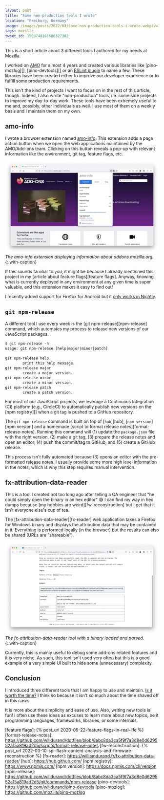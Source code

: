 ```yaml
---
layout: post
title: "Some non-production tools I wrote"
location: "Freiburg, Germany"
image: /images/posts/2022/03/some-non-production-tools-i-wrote.webp?v=1
tags: mozilla
tweet_id: 1508748161686327302
---
```


This is a short article about 3 different tools I authored for my needs at
Mozilla.

I worked on [AMO][] for almost 4 years and created various libraries like
[pino-mozlog][], [pino-devtools][] or an [ESLint plugin][eslint-plugin-amo] to
name a few. These libraries have been created either to improve our developer
experience or to fulfill some production requirements.

This isn't the kind of projects I want to focus on in the rest of this article,
though. Indeed, I also wrote "non-production" tools, i.e. some side projects to
improve my day-to-day work. These tools have been extremely useful to me and,
possibly, other individuals as well. I use most of them on a weekly basis and I
maintain them on my own.

## amo-info

I wrote a browser extension named [amo-info][]. This extension adds a page
action button when we open the web applications maintained by the AMO/Add-ons
team. Clicking on this button reveals a pop-up with relevant information like
the environment, git tag, feature flags, etc.

![](/images/posts/2022/03/amo-info.webp)
_The amo-info extension displaying information about addons.mozilla.org._
{:.with-caption}

If this sounds familiar to you, it might be because I already mentioned this
project in my [article about feature flags][feature flags]. Anyway, knowing what
is currently deployed in any environment at any given time is super valuable,
and this extension makes it easy to find out!

I recently added support for Firefox for Android but it [only works in
Nightly][android-extensions].

## `git npm-release`

A different tool I use every week is the [git npm-release][npm-release] command,
which automates my process to release new versions of our JavaScript packages.

```
$ git npm-release -h
usage: git npm-release [help|major|minor|patch]

git npm-release help
        print this help message.
git npm-release major
        create a major version.
git npm-release minor
        create a minor version.
git npm-release patch
        create a patch version.
```

For most of our JavaScript projects, we leverage a Continuous Integration (CI)
platform (e.g., CircleCI) to automatically publish new versions on the [npm
registry][] when a git tag is pushed to a GitHub repository.

The `git npm-release` command is built on top of [`hub`][hub], [`npm
version`][npm version] and a homemade [script to format release
notes][format-release-notes]. Running this command will (1) update the
`package.json` file with the right version, (2) make a git tag, (3) prepare the
release notes and open an editor, (4) push the commit/tag to GitHub, and (5)
create a GitHub release.

This process isn't fully automated because (3) opens an editor with the
pre-formatted release notes. I usually provide some more high level information
in the notes, which is why this step requires manual intervention.

## fx-attribution-data-reader

This is a tool I created not too long ago after telling a QA engineer that "he
could simply open the binary in an hex editor" 😅 I can find my way in hex dumps
because [my hobbies are weird][fw-reconstruction] but I get that it isn't
everyone else's cup of tea.

The [fx-attribution-data-reader][fx-reader] web application takes a Firefox for
Windows binary and displays the attribution data that may be contained in it.
Everything is performed locally (in the browser) but the results can also be
shared (URLs are "shareable").

![](/images/posts/2022/03/fx-reader.webp)
_The fx-attribution-data-reader tool with a binary loaded and parsed._
{:.with-caption}

Currently, this is mainly useful to debug some add-ons related features and it
is very niche. As such, this tool isn't used very often but this is a good
example of a very simple UI built to hide some (unnecessary) complexity.

## Conclusion

I introduced three different tools that I am happy to use and maintain. [Is it
worth the time?](https://xkcd.com/1205/) I think so because it isn't so much
about the time shaved off in this case.

It is more about the simplicity and ease of use. Also, writing new tools is fun!
I often use these ideas as excuses to learn more about new topics, be it
programming languages, frameworks, libraries, or some internals.

[amo-info]: https://addons.mozilla.org/en-US/firefox/addon/amo-info/
[amo]: https://addons.mozilla.org/
[android-extensions]: https://blog.mozilla.org/addons/2020/09/29/expanded-extension-support-in-firefox-for-android-nightly/
[eslint-plugin-amo]: https://github.com/mozilla/eslint-plugin-amo
[feature flags]: {% post_url 2020-09-22-feature-flags-in-real-life %}
[format-release-notes]: https://github.com/willdurand/dotfiles/blob/8abc8da3ca5f9f7a3d8e0d629552a15a819ad2d5/scripts/format-release-notes
[fw-reconstruction]: {% post_url 2022-03-10-spi-flash-content-analysis-and-firmware-reconstruction %}
[fx-reader]: https://williamdurand.fr/fx-attribution-data-reader/
[hub]: https://hub.github.com/
[npm registry]: https://www.npmjs.com/
[npm version]: https://docs.npmjs.com/cli/version
[npm-release]: https://github.com/willdurand/dotfiles/blob/8abc8da3ca5f9f7a3d8e0d629552a15a819ad2d5/git/commands/npm-release
[pino-devtools]: https://github.com/willdurand/pino-devtools
[pino-mozlog]: https://github.com/mozilla/pino-mozlog
